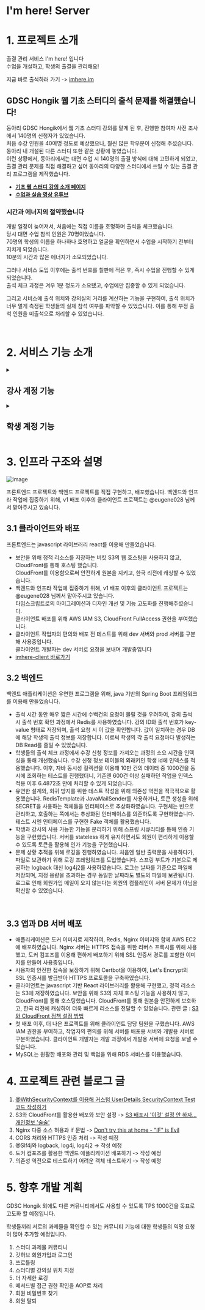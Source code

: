 ﻿# I'm here! Server
 
# 1. 프로젝트 소개
출결 관리 서비스 I'm here! 입니다 <Br>
수업을 개설하고, 학생의 출결을 관리해요! <br>

지금 바로 출석하러 가기 -> [imhere.im](imhere.im)

 
## GDSC Hongik 웹 기초 스터디의 출석 문제를 해결했습니다!
동아리 GDSC Hongik에서 웹 기초 스터디 강의를 맡게 된 후, 진행한 참여자 사전 조사에서 140명의 신청자가 있었습니다. <br>
처음 수강 인원을 40여명 정도로 예상했으나, 훨씬 많은 학우분이 신청해 주셨습니다. <br>
동아리 내 개설된 다른 스터디 또한 같은 상황에 놓였습니다.  <br>
이런 상황에서, 동아리에서는 대면 수업 시 140명의 출결 방식에 대해 고민하게 되었고, <br>
출결 관리 문제를 직접 해결하고 싶어 동아리의 다양한 스터디에서 쓰일 수 있는 출결 관리 프로그램을 제작했습니다. <br>
- [<b>기초 웹 스터디 강의 소개 페이지</b>](https://www.gdschongik.com/web-study/introduce) 
- [<b>수업과 실습 영상 유튜브</b>](https://www.youtube.com/watch?v=KpxVNBJ9UDw)

### 시간과 에너지의 절약했습니다
개발 일정이 늦어져서, 처음에는 직접 이름을 호명하며 출석을 체크했습니다. <br>
당시 대면 수업 참석 인원은 70명이었습니다. <br>
70명의 학생의 이름을 하나하나 호명하고 얼굴을 확인하면서 수업을 시작하기 전부터 지치게 되었습니다. <br>
10분의 시간과 많은 에너지가 소모되었습니다.  <br> 

그러나 서비스 도입 이후에는 출석 번호를 칠판에 적은 후, 즉시 수업을 진행할 수 있게 되었습니다. <br>
출석 체크 과정은 겨우 1분 정도가 소요됐고, 수업에만 집중할 수 있게 되었습니다. <br>

그리고 서비스에 출석 위치와 강의실의 거리를 계산하는 기능을 구현하여, 출석 위치가 너무 멀게 측정된 학생들의 실제 참석 여부를 파악할 수 있었습니다. 이를 통해 부정 출석 인원을 미출석으로 처리할 수 있었습니다.

<br>

# 2. 서비스 기능 소개

<details>
<summary> <h2> 강사 계정 기능 </h2> </summary>

## 강사 계정 기능

### 1. 강의 관리
강의를 개설하고 폐쇄할 수 있습니다.

### 2. 출결 관리
수업을 Open하면 출석 번호가 발급되고, 학생은 10분간 출석 번호를 입력해 출석할 수 있습니다.

출석시 출석 위치와 강의실 사이의 거리가 측정되어 부정 출석을 확인할 수 있습니다.

특정 날짜의 출석 정보를 엑셀 파일로 다운받을 수 있습니다.

### 3. 수강생 관리
수강 신청 학생을 승인하거나 거절할 수 있어요!

</details>

<details>
<summary> <h2> 학생 계정 기능 </h2> </summary>
  
## 학생 계정 기능

### 1. 회원가입
구글 이메일 인증을 통해 회원가입 할 수 있습니다.

### 2. 수강 신청
원하는 수업에 수강신청 할 수 있습니다.

### 3. 출석 신청
수강 승인 받은 수업이, Open된 경우 출석 번호와 함께 출석 신청할 수 있습니다. 

</details>

# 3. 인프라 구조와 설명

![image](https://github.com/binary-ho/imhere-server/assets/71186266/f781a563-45a1-4e10-81ab-9e0ad5079e86)


프론트엔드 프로젝트와 백엔드 프로젝트를 직접 구현하고, 배포했습니다.
백엔드와 인프라 작업에 집중하기 위해, v1 배포 이후의 클라이언트 프로젝트는 @eugene028 님께서 맡아주시고 있습니다. 


## 3.1 클라이언트와 배포
프론트엔드는 javascript 라이브러리 react를 이용해 만들었습니다. 
- 보안을 위해 정적 리소스를 저장하는 버킷 S3의 웹 호스팅을 사용하지 않고, CloudFront를 통해 호스팅 했습니다. <br> CloudFront를 이용함으로써 안전하게 원본을 지키고, 한국 리전에 캐싱할 수 있었습니다.
- 백엔드와 인프라 작업에 집중하기 위해, v1 배포 이후의 클라이언트 프로젝트는 @eugene028 님께서 맡아주시고 있습니다. <br> 타입스크립트로의 마이그레이션과 디자인 개선 및 기능 고도화를 진행해주셨습니다. <br> 클라이언트 배포를 위해 AWS IAM S3, CloudFront FullAccess 권한을 부여했습니다.
- 클라이언트 작업자의 편의와 배포 전 테스트를 위해 dev 서버와 prod 서버를 구분해 사용중입니다. <br>  클라이언트 개발자는 dev 서버로 요청을 보내며 개발중입니다
- [imhere-client 바로가기](https://github.com/eugene028/imhere-client)

## 3.2 백엔드
백엔드 애플리케이션은 유연한 프로그램을 위해, java 기반의 Spring Boot 프레임워크를 이용해 만들었습니다. <br>

- 출석 시간 동안 매우 짧은 시간에 수백건의 요청이 몰릴 것을 우려하여, 강의 출석 시 출석 번호 확인 과정에서 Redis를 사용하였습니다. 강의 ID와 출석 번호가 key-value 형태로 저장되며, 출석 요청 시 이 값을 확인합니다. 값이 일치하는 경우 DB에 해당 학생의 출석 정보를 저장합니다. 이로써 학생의 각 출석 요청마다 발생하는 DB Read를 줄일 수 있었습니다.
- 학생들의 출석 체크 과정에서 수강 신청 정보를 가져오는 과정의 소요 시간을 인덱싱을 통해 개선했습니다. 수강 신청 정보 테이블의 외래키인 학생 id에 인덱스를 적용했습니다. 이후, 자바 동시성 컬렉션을 이용해 10만 건의 데이터 중 1000건을 동시에 조회하는 테스트를 진행했더니, 기존엔 600건 이상 실패하던 작업을 인덱스 적용 이후 6.4872초 만에 처리할 수 있게 되었습니다.
- 유연한 설계와, 회귀 방지를 위한 테스트 작성을 위해 의존성 역전을 적극적으로 활용했습니다. RedisTemplate과 JavaMailSender를 사용하거나, 토큰 생성을 위해 SECRET을 사용하는 객체들을 인터페이스로 추상화하였습니다. 구현체는 빈으로 관리하고, 호출하는 쪽에서는 추상화된 인터페이스를 의존하도록 구현하였습니다. 테스트 시엔 인터페이스를 구현한 Fake 객체를 활용했습니다.
- 학생과 강사의 사용 가능한 기능을 분리하기 위해 스프링 시큐리티를 통해 인증 기능을 구현했습니다. 서버를 stateless 하게 유지하면서도 회원이 편리하게 이용할 수 있도록 토큰을 활용해 인가 기능을 구현했습니다.
- 문제 상황 추적을 위해 로깅을 진행하였습니다. 처음엔 일반 출력문을 사용하다가, 파일로 보관하기 위해 로깅 프레임워크를 도입했습니다. 스프링 부트가 기본으로 제공하는 logback 대신 log4j2를 사용하였습니다. 로그는 날짜를 기준으로 파일에 저장되며, 지정 용량을 초과하는 경우 동일한 날짜라도 별도의 파일에 보관됩니다.
로그로 인해 회원가입 메일이 오지 않는다는 회원의 컴플레인이 서버 문제가 아님을 확신할 수 있었습니다.

<br>

## 3.3 앱과 DB 서버 배포

- 애플리케이션은 도커 이미지로 제작하여, Redis, Nginx 이미지와 함께 AWS EC2에 배포하였습니다. Nginx 서버는 HTTPS 접속을 위한 리버스 프록시를 위해 사용했고, 도커 컴포즈를 이용해 편하게 배포하기 위해 SSL 인증서 경로를 포함한 이미지를 만들어 사용중입니다.
- 사용자의 안전한 접속을 보장하기 위해 Certbot을 이용하여, Let's Encrypt의 SSL 인증서를 발급받아 HTTPS 프로토콜을 구축하였습니다.
- 클라이언트는 javascript 기반 React 라이브러리를 활용해 구현했고, 정적 리소스는 S3에 저장하였습니다. 보안을 위해 S3의 자체 호스팅 기능을 사용하지 않고, CloudFront를 통해 호스팅했습니다. CloudFront를 통해 원본을 안전하게 보호하고, 한국 리전에 캐싱하여 더욱 빠르게 리소스를 전달할 수 있었습니다.
관련 글 : [S3와 CloudFront 정책 설정 방법](https://dwaejinho.tistory.com/entry/%EC%B6%A9%EA%B2%A9-S3-Hosting-%EC%9D%B4%EA%B2%83-%EC%84%A4%EC%A0%95-%EC%95%88-%ED%95%98%EC%9E%90-%EA%B0%9C%EC%9D%B8%EC%A0%95%EB%B3%B4-%EC%88%A0%EC%88%A0)
- 첫 배포 이후, 더 나은 프로젝트를 위해 클라이언트 담당 팀원을 구했습니다. AWS IAM 권한을 부여하고, 작업자의 편의를 위해 서버를 배포용 서버와 개발용 서버로 구분하였습니다. 클라이언트 개발자는 개발 과정에서 개발용 서버에 요청을 보낼 수 있습니다.
- MySQL는 원활한 배포와 관리 및 백업을 위해 RDS 서비스를 이용했습니다.

# 4. 프로젝트 관련 블로그 글
1. [@WithSecurityContext를 이용해 커스텀 UserDetails SecurityContext Test 코드 작성하기](https://dwaejinho.tistory.com/entry/%EC%BB%A4%EC%8A%A4%ED%85%80-UserDetails-SecurityContext-Test-%EC%BD%94%EB%93%9C-%EC%9E%91%EC%84%B1%ED%95%98%EA%B8%B0)
2. S3와 CloudFront를 활용한 배포와 보안 설정 -> [S3 배포시 '이것' 설정 안 하자... 개인정보 '술술'](https://dwaejinho.tistory.com/entry/%EC%B6%A9%EA%B2%A9-S3-Hosting-%EC%9D%B4%EA%B2%83-%EC%84%A4%EC%A0%95-%EC%95%88-%ED%95%98%EC%9E%90-%EA%B0%9C%EC%9D%B8%EC%A0%95%EB%B3%B4-%EC%88%A0%EC%88%A0)
3. Nginx 다중 소스 허용과 if 문법 -> [Don't try this at home - "IF" is Evil](https://dwaejinho.tistory.com/entry/Nginx-%EC%95%85%EB%A7%88%EC%9D%98-IF-Dont-try-if-at-home)
4. CORS 처리와 HTTPS 인증 처리 -> 작성 예정
2. @Slf4j와 logback, log4j, log4j2 -> 작성 예정
3. 도커 컴포즈를 활용한 백엔드 애플리케이션 배포하기 -> 작성 예정
4. 의존성 역전으로 테스트하기 어려운 객체 테스트하기 -> 작성 예정


# 5. 향후 개발 계획
GDSC Hongik 외에도 다른 커뮤니티에서도 사용할 수 있도록
TPS 1000건을 목표로 고도화 할 예정입니다.

학생들끼리 서로의 과제물을 확인할 수 있는 커뮤니티 기능에 대한 학생들의 익명 요청이 많아 추가할 예정입니다.   

1. 스터디 과제물 커뮤티니
2. 깃허브 회원가입과 로그인
3. 쓰로틀링
4. 스터디별 강의실 위치 지정
5. 더 자세한 로깅
6. 메서드별 접근 권한 확인을 AOP로 처리
7. 회원 비밀번호 찾기
8. 회원 탈퇴
